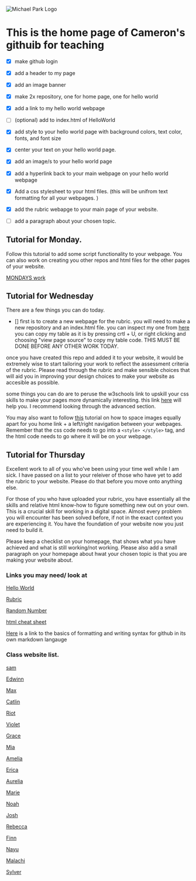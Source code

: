 ![Michael Park Logo](https://michaelpark.school.nz/wp-content/uploads/2021/06/mps-logo.svg)

# This is the home page of Cameron's githuib for teaching

- [x] make github login
- [x] add a header to my page
- [x] add an image banner
- [x] make 2x repository, one for home page, one for hello world
- [x] add a link to my hello world webpage
- [ ] (optional) add to index.html of HelloWorld
- [x] add style to your hello world page with background colors, text color, fonts, and font size
- [x] center your text on your hello world page.
- [x] add an image/s to your hello world page
- [x] add a hyperlink back to your main webpage on your hello world webpage
- [x] Add a css stylesheet to your html files. (this will be unifrom text formatting for all your webpages. )
- [x] add the rubric webapge to your main page of your website.
- [ ] add a paragraph about your chosen topic. 



## Tutorial for Monday. 

Follow this tutorial to add some script functionality to your webpage. You can also work on creating you other repos and html files for the other pages of your website. 

[MONDAYS work](https://www.tutorialspoint.com/html/html_scripts.htm)

<!-- 
https://www.youtube.com/watch?v=dcTiiYuC2AM&ab_channel=PixemWeb
-->

## Tutorial for Wednesday

There are a few things you can do today.
 - [] first is to create a new webpage for the rubric. you will need to make a new repository and an index.html file. you can inspect my one from [here](https://mpscam.github.io/TestHtml/) you can copy my table as it is by pressing crtl + U, or right clicking and choosing "view page source" to copy my table code. THIS MUST BE DONE BEFORE ANY OTHER WORK TODAY. 
   

 once you have created this repo and added it to your website, it would be extremely wise to start tailoring your work to reflect the assessment criteria of the rubric. Please read through the rubric and make sensible choices that will aid you in improving your design choices to make your website as accesible as possible.

some things you can do are to peruse the w3schools link to upskill your css skills to make your pages more dynamically interesting. this link [here](https://www.w3schools.com/css/default.asp) will help you. I recommend looking through the advanced section. 

You may also want to follow [this](https://www.shecodes.io/athena/8356-align-images-horizontally-with-equal-space-in-html-css#:~:text=By%20setting%20the%20parent%20element,equal%20space%20between%20each%20image.) tutorial on how to space images equally apart for you home link + a left/right navigation between your webpages. Remember that the css code needs to go into a ``` <style> </style> ``` tag, and the html code needs to go where it will be on your webpage. 

## Tutorial for Thursday

Excellent work to all of you who've been using your time well while I am sick. I have passed on a list to your releiver of those who have yet to add the rubric to your website. Please do that before you move onto anything else. 

For those of you who have uploaded your rubric, you have essentially all the skills and relative html know-how to figure something new out on your own. This is a crucial skill for working in a digital space. Almost every problem you will encounter has been solved before, if not in the exact context you are experiencing it. You have the foundation of your website now you just need to build it. 

Please keep a checklist on your homepage, that shows what you have achieved and what is still working/not working. Please also add a small paragraph on your homepage about hwat your chosen topic is that you are making your website about. 



### Links you may need/ look at
[Hello World](https://mpscam.github.io/helloworld/)

[Rubric](https://mpscam.github.io/TestHtml/)

[Random Number](https://mpscam.github.io/RandomNum/)

[html cheat sheet](https://www.w3schools.com/html/html_intro.asp)




[Here](https://docs.github.com/en/get-started/writing-on-github/getting-started-with-writing-and-formatting-on-github/basic-writing-and-formatting-syntax) is a link to the basics of formatting and writing syntax for github in its own markdown langauge


### Class website list.

[sam](https://malachiscute.github.io)

[Edwinn](https://Edwinnwong.github.io)

[Max](https://skuxdlx.github.io)

[Catlin](https://chocomelody1.github.io)

[Riot](https://rosie080.github.io)

[Violet](https://altoclef24.github.io)

[Grace](https://gibbons07.github.io)

[Mia](https://koikoiyooniverse.github.io)

[Amelia](https://fartingwizard.github.io)

[Erica](https://ericalp2024.github.io)

[Aurelia](https://aurelia2024.github.io)

[Marie](https://mariee2024.github.io)

[Noah](https://n0ahr.github.io)

[Josh](https://melonmuncher911.github.io)

[Rebecca](https://4ur0.github.io)

[Finn](https://finnwurray.github.io)

[Nayu](https://nhazuki.github.io)

[Malachi](https://ihcalamseivad.github.io)

[Sylver](https://explodingbananas.github.io)
  









